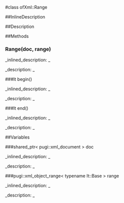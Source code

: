 #class ofXml::Range


<!--
_visible: True_
_advanced: True_
_istemplated: False_
_extends: _
-->

##InlineDescription






##Description





##Methods



### Range(doc, range)

<!--
_syntax: Range(doc, range)_
_name: Range_
_returns: _
_returns_description: _
_parameters: shared_ptr< pugi::xml_document > doc, pugi::xml_object_range< typename It::Base > range_
_access: public_
_version_started: 0.10.0_
_version_deprecated: _
_summary: _
_constant: False_
_static: False_
_visible: True_
_advanced: False_
-->

_inlined_description: _







_description: _







<!----------------------------------------------------------------------------->

###It begin()

<!--
_syntax: begin()_
_name: begin_
_returns: It_
_returns_description: _
_parameters: _
_access: public_
_version_started: 0.10.0_
_version_deprecated: _
_summary: _
_constant: False_
_static: False_
_visible: True_
_advanced: False_
-->

_inlined_description: _







_description: _







<!----------------------------------------------------------------------------->

###It end()

<!--
_syntax: end()_
_name: end_
_returns: It_
_returns_description: _
_parameters: _
_access: public_
_version_started: 0.10.0_
_version_deprecated: _
_summary: _
_constant: False_
_static: False_
_visible: True_
_advanced: False_
-->

_inlined_description: _







_description: _







<!----------------------------------------------------------------------------->

##Variables



###shared_ptr< pugi::xml_document > doc

<!--
_name: doc_
_type: shared_ptr< pugi::xml_document >_
_access: private_
_version_started: 0.10.0_
_version_deprecated: _
_summary: _
_visible: True_
_constant: False_
_advanced: False_
-->

_inlined_description: _







_description: _







<!----------------------------------------------------------------------------->

###pugi::xml_object_range< typename It::Base > range

<!--
_name: range_
_type: pugi::xml_object_range< typename It::Base >_
_access: private_
_version_started: 0.10.0_
_version_deprecated: _
_summary: _
_visible: True_
_constant: False_
_advanced: False_
-->

_inlined_description: _







_description: _







<!----------------------------------------------------------------------------->

